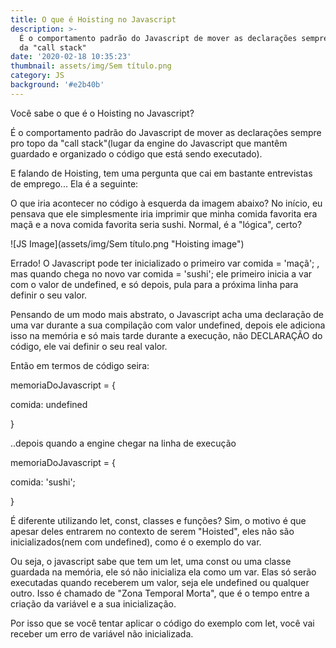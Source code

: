 ```yaml
---
title: O que é Hoisting no Javascript
description: >-
  É o comportamento padrão do Javascript de mover as declarações sempre pro topo
  da "call stack"
date: '2020-02-18 10:35:23'
thumbnail: assets/img/Sem título.png
category: JS
background: '#e2b40b'
---
```

<!--StartFragment-->

Você sabe o que é o Hoisting no Javascript?

É o comportamento padrão do Javascript de mover as declarações sempre pro topo da "call stack"(lugar da engine do Javascript que mantêm guardado e organizado o código que está sendo executado).



E falando de Hoisting, tem uma pergunta que cai em bastante entrevistas de emprego... Ela é a seguinte:

O que iria acontecer no código à esquerda da imagem abaixo? No início, eu pensava que ele simplesmente iria imprimir que minha comida favorita era maçã e a nova comida favorita seria sushi. Normal, é a "lógica", certo?

![JS Image](assets/img/Sem título.png "Hoisting image")

Errado! O Javascript pode ter inicializado o primeiro var comida = 'maçã'; , mas quando chega no novo var comida = 'sushi'; ele primeiro inicia a var com o valor de undefined, e só depois, pula para a próxima linha para definir o seu valor.



Pensando de um modo mais abstrato, o Javascript acha uma declaração de uma var durante a sua compilação com valor undefined, depois ele adiciona isso na memória e só mais tarde durante a execução, não DECLARAÇÃO do código, ele vai definir o seu real valor.

Então em termos de código seira:

memoriaDoJavascript = {

comida: undefined

}

..depois quando a engine chegar na linha de execução

memoriaDoJavascript = {

comida: 'sushi';

}

<!--StartFragment-->

É diferente utilizando let, const, classes e funções? Sim, o motivo é que apesar deles entrarem no contexto de serem "Hoisted", eles não são inicializados(nem com undefined), como é o exemplo do var. 

Ou seja, o javascript sabe que tem um let, uma const ou uma classe guardada na memória, ele só não inicializa ela como um var. Elas só serão executadas quando receberem um valor, seja ele undefined ou qualquer outro. Isso é chamado de "Zona Temporal Morta", que é o tempo entre a criação da variável e a sua inicialização. 

Por isso que se você tentar aplicar o código do exemplo com let, você vai receber um erro de variável não inicializada.

<!--EndFragment-->

<!--EndFragment-->
